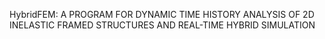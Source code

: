 HybridFEM: A PROGRAM FOR DYNAMIC TIME HISTORY ANALYSIS OF 2D INELASTIC FRAMED STRUCTURES AND REAL-TIME HYBRID SIMULATION